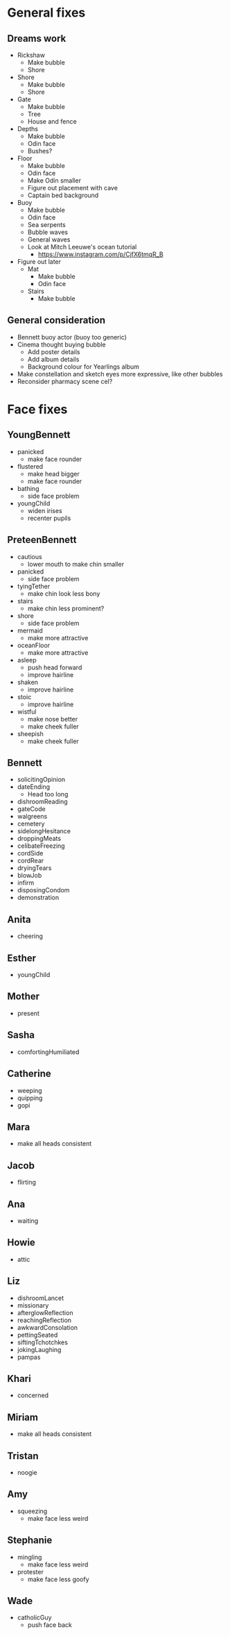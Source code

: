 # General fixes

## Dreams work
* Rickshaw
    * Make bubble
    * Shore
* Shore
    * Make bubble
    * Shore
* Gate
    * Make bubble
    * Tree
    * House and fence
* Depths
    * Make bubble
    * Odin face
    * Bushes?
* Floor
    * Make bubble
    * Odin face
    * Make Odin smaller
    * Figure out placement with cave
    * Captain bed background
* Buoy
    * Make bubble
    * Odin face
    * Sea serpents
    * Bubble waves
    * General waves
    * Look at Mitch Leeuwe's ocean tutorial
        * https://www.instagram.com/p/CjfX6tmqR_B
* Figure out later
    * Mat
        * Make bubble
        * Odin face
    * Stairs
        * Make bubble

## General consideration
* Bennett buoy actor (buoy too generic)
* Cinema thought buying bubble
    * Add poster details
    * Add album details
    * Background colour for Yearlings album
* Make constellation and sketch eyes more expressive, like other bubbles
* Reconsider pharmacy scene cel?

# Face fixes

## YoungBennett
* panicked
    * make face rounder
* flustered
    * make head bigger
    * make face rounder
* bathing
    * side face problem
* youngChild
    * widen irises
    * recenter pupils

## PreteenBennett
* cautious
    * lower mouth to make chin smaller
* panicked
    * side face problem
* tyingTether
    * make chin look less bony
* stairs
    * make chin less prominent?
* shore
    * side face problem
* mermaid
    * make more attractive
* oceanFloor
    * make more attractive
* asleep
    * push head forward
    * improve hairline
* shaken
    * improve hairline
* stoic
    * improve hairline
* wistful
    * make nose better
    * make cheek fuller
* sheepish
    * make cheek fuller

## Bennett
* solicitingOpinion
* dateEnding
    * Head too long
* dishroomReading
* gateCode
* walgreens
* cemetery
* sidelongHesitance
* droppingMeats
* celibateFreezing
* cordSide
* cordRear
* dryingTears
* blowJob
* infirm
* disposingCondom
* demonstration

## Anita
* cheering

## Esther
* youngChild

## Mother
* present

## Sasha
* comfortingHumiliated

## Catherine
* weeping
* quipping
* gopi

## Mara
* make all heads consistent

## Jacob
* flirting

## Ana
* waiting

## Howie
* attic

## Liz
* dishroomLancet
* missionary
* afterglowReflection
* reachingReflection
* awkwardConsolation
* pettingSeated
* siftingTchotchkes
* jokingLaughing
* pampas

## Khari
* concerned

## Miriam
* make all heads consistent

## Tristan
* noogie

## Amy
* squeezing
    * make face less weird

## Stephanie
* mingling
    * make face less weird
* protester
    * make face less goofy

## Wade
* catholicGuy
    * push face back